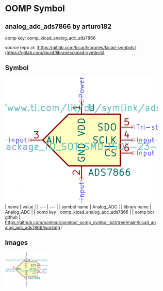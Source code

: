 # OOMP Symbol  
## analog_adc_ads7866  by arturo182  
  
oomp key: oomp_kicad_analog_adc_ads7866  
  
source repo at: [https://gitlab.com/kicad/libraries/kicad-symbols](https://gitlab.com/kicad/libraries/kicad-symbols)  
## Symbol  
  
[![working.png](working_600.png)](working.png)  
| name | value | 
| --- | --- | 
| symbol name | Analog_ADC | 
| library name | Analog_ADC | 
| oomp key | oomp_kicad_analog_adc_ads7866 | 
| oomp bot github | https://github.com/oomlout/oomlout_oomp_symbol_bot/tree/main/kicad_analog_adc_ads7866/working | 
## Images  
  
[![working.png](working_140.png)](working.png)  
